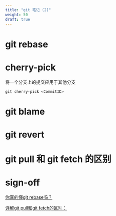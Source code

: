 ```yaml
---
title: "git 笔记 (2)"
weight: 50
draft: true
---
```


# git rebase

# cherry-pick

将一个分支上的提交应用于其他分支

`git cherry-pick <CommitID>`

# git blame

# git revert

# git pull 和 git fetch 的区别

# sign-off


[你真的懂git rebase吗？](https://www.jianshu.com/p/6960811ac89c)

[详解git pull和git fetch的区别：
](https://blog.csdn.net/weixin_41975655/article/details/82887273)                                                                                                                